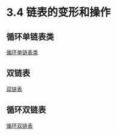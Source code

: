# 3.4 链表的变形和操作

## 循环单链表类

[循环单链表类](LCList.py)

## 双链表

[双链表](DLList.py)

## 循环双链表

[循环双链表](DCList.py)
